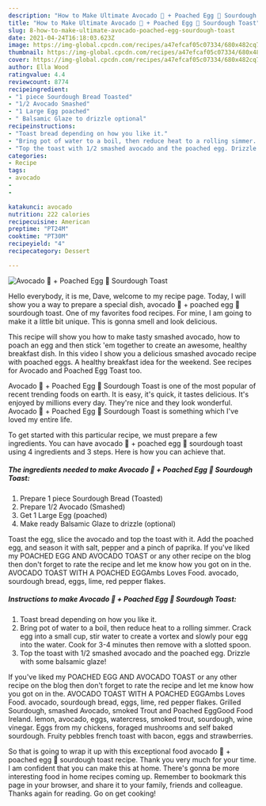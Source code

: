 ```yaml
---
description: "How to Make Ultimate Avocado 🥑 + Poached Egg 🥚 Sourdough Toast"
title: "How to Make Ultimate Avocado 🥑 + Poached Egg 🥚 Sourdough Toast"
slug: 8-how-to-make-ultimate-avocado-poached-egg-sourdough-toast
date: 2021-04-24T16:18:03.623Z
image: https://img-global.cpcdn.com/recipes/a47efcaf05c07334/680x482cq70/avocado-poached-egg-sourdough-toast-recipe-main-photo.jpg
thumbnail: https://img-global.cpcdn.com/recipes/a47efcaf05c07334/680x482cq70/avocado-poached-egg-sourdough-toast-recipe-main-photo.jpg
cover: https://img-global.cpcdn.com/recipes/a47efcaf05c07334/680x482cq70/avocado-poached-egg-sourdough-toast-recipe-main-photo.jpg
author: Ella Wood
ratingvalue: 4.4
reviewcount: 8774
recipeingredient:
- "1 piece Sourdough Bread Toasted"
- "1/2 Avocado Smashed"
- "1 Large Egg poached"
- " Balsamic Glaze to drizzle optional"
recipeinstructions:
- "Toast bread depending on how you like it."
- "Bring pot of water to a boil, then reduce heat to a rolling simmer. Crack egg into a small cup, stir water to create a vortex and slowly pour egg into the water. Cook for 3-4 minutes then remove with a slotted spoon."
- "Top the toast with 1/2 smashed avocado and the poached egg. Drizzle with some balsamic glaze!"
categories:
- Recipe
tags:
- avocado
- 
- 

katakunci: avocado   
nutrition: 222 calories
recipecuisine: American
preptime: "PT24M"
cooktime: "PT30M"
recipeyield: "4"
recipecategory: Dessert

---
```



![Avocado 🥑 + Poached Egg 🥚 Sourdough Toast](https://img-global.cpcdn.com/recipes/a47efcaf05c07334/680x482cq70/avocado-poached-egg-sourdough-toast-recipe-main-photo.jpg)

Hello everybody, it is me, Dave, welcome to my recipe page. Today, I will show you a way to prepare a special dish, avocado 🥑 + poached egg 🥚 sourdough toast. One of my favorites food recipes. For mine, I am going to make it a little bit unique. This is gonna smell and look delicious.

This recipe will show you how to make tasty smashed avocado, how to poach an egg and then stick &#39;em together to create an awesome, healthy breakfast dish. In this video I show you a delicious smashed avocado recipe with poached eggs. A healthy breakfast idea for the weekend. See recipes for Avocado and Poached Egg Toast too.

Avocado 🥑 + Poached Egg 🥚 Sourdough Toast is one of the most popular of recent trending foods on earth. It is easy, it's quick, it tastes delicious. It's enjoyed by millions every day. They're nice and they look wonderful. Avocado 🥑 + Poached Egg 🥚 Sourdough Toast is something which I've loved my entire life.


To get started with this particular recipe, we must prepare a few ingredients. You can have avocado 🥑 + poached egg 🥚 sourdough toast using 4 ingredients and 3 steps. Here is how you can achieve that.

<!--inarticleads1-->

##### The ingredients needed to make Avocado 🥑 + Poached Egg 🥚 Sourdough Toast:

1. Prepare 1 piece Sourdough Bread (Toasted)
1. Prepare 1/2 Avocado (Smashed)
1. Get 1 Large Egg (poached)
1. Make ready  Balsamic Glaze to drizzle (optional)


Toast the egg, slice the avocado and top the toast with it. Add the poached egg, and season it with salt, pepper and a pinch of paprika. If you&#39;ve liked my POACHED EGG AND AVOCADO TOAST or any other recipe on the blog then don&#39;t forget to rate the recipe and let me know how you got on in the. AVOCADO TOAST WITH A POACHED EGGAmbs Loves Food. avocado, sourdough bread, eggs, lime, red pepper flakes. 

<!--inarticleads2-->

##### Instructions to make Avocado 🥑 + Poached Egg 🥚 Sourdough Toast:

1. Toast bread depending on how you like it.
1. Bring pot of water to a boil, then reduce heat to a rolling simmer. Crack egg into a small cup, stir water to create a vortex and slowly pour egg into the water. Cook for 3-4 minutes then remove with a slotted spoon.
1. Top the toast with 1/2 smashed avocado and the poached egg. Drizzle with some balsamic glaze!


If you&#39;ve liked my POACHED EGG AND AVOCADO TOAST or any other recipe on the blog then don&#39;t forget to rate the recipe and let me know how you got on in the. AVOCADO TOAST WITH A POACHED EGGAmbs Loves Food. avocado, sourdough bread, eggs, lime, red pepper flakes. Grilled Sourdough, smashed Avocado, smoked Trout and Poached EggGood Food Ireland. lemon, avocado, eggs, watercress, smoked trout, sourdough, wine vinegar. Eggs from my chickens, foraged mushrooms and self baked sourdough. Fruity pebbles french toast with bacon, eggs and strawberries. 

So that is going to wrap it up with this exceptional food avocado 🥑 + poached egg 🥚 sourdough toast recipe. Thank you very much for your time. I am confident that you can make this at home. There's gonna be more interesting food in home recipes coming up. Remember to bookmark this page in your browser, and share it to your family, friends and colleague. Thanks again for reading. Go on get cooking!
